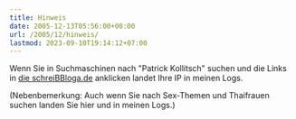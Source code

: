 ```yaml
---
title: Hinweis
date: 2005-12-13T05:56:00+00:00
url: /2005/12/hinweis/
lastmod: 2023-09-10T19:14:12+07:00
---
```

Wenn Sie in Suchmaschinen nach "Patrick Kollitsch" suchen und die Links in [die schreiBBloga.de][1] anklicken landet Ihre IP in meinen Logs.

(Nebenbemerkung: Auch wenn Sie nach Sex-Themen und Thaifrauen suchen landen Sie hier und in meinen Logs.)

 [1]: http://die.schreibbloga.de/
